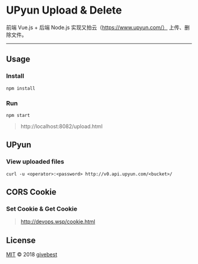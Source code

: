 # UPyun Upload & Delete

前端 Vue.js + 后端 Node.js 实现又拍云（https://www.upyun.com/） 上传、删除文件。

---

## Usage

### Install

```
npm install
```

### Run

```
npm start
```
> http://localhost:8082/upload.html


## UPyun

### View uploaded files

```
curl -u <operator>:<password> http://v0.api.upyun.com/<bucket>/
```

## CORS Cookie

### Set Cookie & Get Cookie

> http://devops.wsp/cookie.html


## License

[MIT](./LICENSE) © 2018 [givebest](https://github.com/givebest)

